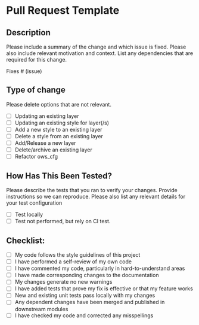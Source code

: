 # Pull Request Template

## Description

Please include a summary of the change and which issue is fixed. Please also include relevant motivation and context. List any dependencies that are required for this change.

Fixes # (issue)

## Type of change

Please delete options that are not relevant.

- [ ] Updating an existing layer
- [ ] Updating an existing style for layer(/s)
- [ ] Add a new style to an existing layer
- [ ] Delete a style from an existing layer
- [ ] Add/Release a new layer
- [ ] Delete/archive an existing layer
- [ ] Refactor ows_cfg

## How Has This Been Tested?

Please describe the tests that you ran to verify your changes. Provide instructions so we can reproduce. Please also list any relevant details for your test configuration

- [ ] Test locally
- [ ] Test not performed, but rely on CI test.

## Checklist:

- [ ] My code follows the style guidelines of this project
- [ ] I have performed a self-review of my own code
- [ ] I have commented my code, particularly in hard-to-understand areas
- [ ] I have made corresponding changes to the documentation
- [ ] My changes generate no new warnings
- [ ] I have added tests that prove my fix is effective or that my feature works
- [ ] New and existing unit tests pass locally with my changes
- [ ] Any dependent changes have been merged and published in downstream modules
- [ ] I have checked my code and corrected any misspellings